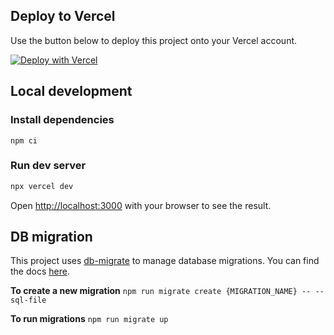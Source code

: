## Deploy to Vercel

Use the button below to deploy this project onto your Vercel account.

[![Deploy with Vercel](https://vercel.com/button)](https://vercel.com/new/git/external?repository-url=https%3A%2F%2Fgithub.com%2Fplanetscale%2Fflux&env=DB_CONN_DB,DB_CONN_PASSWORD,DB_CONN_USER,DB_CONN_PORT,DB_CONN_HOST,NEXTAUTH_URL,JWT_SECRET&project-name=flux&repository-name=flux)

## Local development

### Install dependencies

```
npm ci
```

### Run dev server

```bash
npx vercel dev
```

Open [http://localhost:3000](http://localhost:3000) with your browser to see the result.

## DB migration

This project uses [db-migrate](https://github.com/db-migrate/node-db-migrate) to manage database migrations. You can find the docs [here](https://db-migrate.readthedocs.io/en/latest).

**To create a new migration** `npm run migrate create {MIGRATION_NAME} -- --sql-file`

**To run migrations** `npm run migrate up`
